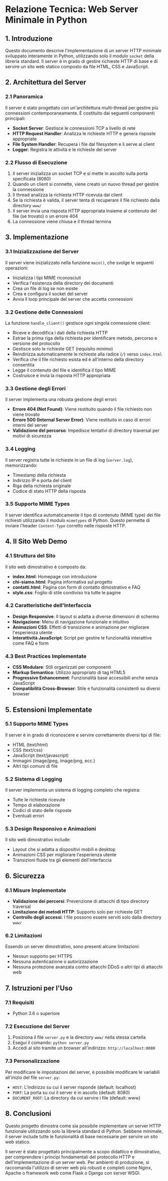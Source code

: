 # Relazione Tecnica: Web Server Minimale in Python

## 1. Introduzione

Questo documento descrive l'implementazione di un server HTTP minimale sviluppato interamente in Python, utilizzando solo il modulo `socket` della libreria standard. Il server è in grado di gestire richieste HTTP di base e di servire un sito web statico composto da file HTML, CSS e JavaScript.

## 2. Architettura del Server

### 2.1 Panoramica

Il server è stato progettato con un'architettura multi-thread per gestire più connessioni contemporaneamente. È costituito dai seguenti componenti principali:

- **Socket Server**: Gestisce le connessioni TCP a livello di rete
- **HTTP Request Handler**: Analizza le richieste HTTP e genera risposte appropriate
- **File System Handler**: Recupera i file dal filesystem e li serve al client
- **Logger**: Registra le attività e le richieste del server

### 2.2 Flusso di Esecuzione

1. Il server inizializza un socket TCP e si mette in ascolto sulla porta specificata (8080)
2. Quando un client si connette, viene creato un nuovo thread per gestire la connessione
3. Il thread analizza la richiesta HTTP ricevuta dal client
4. Se la richiesta è valida, il server tenta di recuperare il file richiesto dalla directory `www/`
5. Il server invia una risposta HTTP appropriata insieme al contenuto del file (se trovato) o un errore 404
6. La connessione viene chiusa e il thread termina

## 3. Implementazione

### 3.1 Inizializzazione del Server

Il server viene inizializzato nella funzione `main()`, che svolge le seguenti operazioni:

- Inizializza i tipi MIME riconosciuti
- Verifica l'esistenza della directory dei documenti
- Crea un file di log se non esiste
- Crea e configura il socket del server
- Avvia il loop principale del server che accetta connessioni

### 3.2 Gestione delle Connessioni

La funzione `handle_client()` gestisce ogni singola connessione client:

- Riceve e decodifica i dati della richiesta HTTP
- Estrae la prima riga della richiesta per identificare metodo, percorso e versione del protocollo
- Gestisce solo le richieste GET (requisito minimo)
- Reindirizza automaticamente le richieste alla radice (`/`) verso `index.html`
- Verifica che il file richiesto esista ed è all'interno della directory consentita
- Legge il contenuto del file e identifica il tipo MIME
- Costruisce e invia la risposta HTTP appropriata

### 3.3 Gestione degli Errori

Il server implementa una robusta gestione degli errori:

- **Errore 404 (Not Found)**: Viene restituito quando il file richiesto non viene trovato
- **Errore 500 (Internal Server Error)**: Viene restituito in caso di errori interni del server
- **Validazione del percorso**: Impedisce tentativi di directory traversal per motivi di sicurezza

### 3.4 Logging

Il server registra tutte le richieste in un file di log (`server.log`), memorizzando:

- Timestamp della richiesta
- Indirizzo IP e porta del client
- Riga della richiesta originale
- Codice di stato HTTP della risposta

### 3.5 Supporto MIME Types

Il server identifica automaticamente il tipo di contenuto (MIME type) dei file richiesti utilizzando il modulo `mimetypes` di Python. Questo permette di inviare l'header `Content-Type` corretto nelle risposte HTTP.

## 4. Il Sito Web Demo

### 4.1 Struttura del Sito

Il sito web dimostrativo è composto da:

- **index.html**: Homepage con introduzione
- **chi-siamo.html**: Pagina informativa sul progetto
- **contatti.html**: Pagina con form di contatto dimostrativo e FAQ
- **style.css**: Foglio di stile condiviso tra tutte le pagine

### 4.2 Caratteristiche dell'Interfaccia

- **Design Responsive**: Il layout si adatta a diverse dimensioni di schermo
- **Navigazione**: Menu di navigazione funzionale e intuitivo
- **Animazioni CSS**: Effetti di transizione e animazione per migliorare l'esperienza utente
- **Interattività JavaScript**: Script per gestire le funzionalità interattive come FAQ e form

### 4.3 Best Practices Implementate

- **CSS Modulare**: Stili organizzati per componenti
- **Markup Semantico**: Utilizzo appropriato di tag HTML5
- **Progressive Enhancement**: Funzionalità base accessibili anche senza JavaScript
- **Compatibilità Cross-Browser**: Stile e funzionalità consistenti su diversi browser

## 5. Estensioni Implementate

### 5.1 Supporto MIME Types

Il server è in grado di riconoscere e servire correttamente diversi tipi di file:

- HTML (text/html)
- CSS (text/css)
- JavaScript (text/javascript)
- Immagini (image/jpeg, image/png, ecc.)
- Altri tipi comuni di file

### 5.2 Sistema di Logging

Il server implementa un sistema di logging completo che registra:

- Tutte le richieste ricevute
- Tempo di elaborazione
- Codici di stato delle risposte
- Eventuali errori

### 5.3 Design Responsivo e Animazioni

Il sito web dimostrativo include:

- Layout che si adatta a dispositivi mobili e desktop
- Animazioni CSS per migliorare l'esperienza utente
- Transizioni fluide tra gli elementi dell'interfaccia

## 6. Sicurezza

### 6.1 Misure Implementate

- **Validazione dei percorsi**: Prevenzione di attacchi di tipo directory traversal
- **Limitazione dei metodi HTTP**: Supporto solo per richieste GET
- **Controllo degli accessi**: I file possono essere serviti solo dalla directory `www/`

### 6.2 Limitazioni

Essendo un server dimostrativo, sono presenti alcune limitazioni:

- Nessun supporto per HTTPS
- Nessuna autenticazione o autorizzazione
- Nessuna protezione avanzata contro attacchi DDoS o altri tipi di attacchi web

## 7. Istruzioni per l'Uso

### 7.1 Requisiti

- Python 3.6 o superiore

### 7.2 Esecuzione del Server

1. Posiziona il file `server.py` e la directory `www/` nella stessa cartella
2. Esegui il comando: `python server.py`
3. Accedi al sito tramite un browser all'indirizzo: `http://localhost:8080`

### 7.3 Personalizzazione

Per modificare le impostazioni del server, è possibile modificare le variabili all'inizio del file `server.py`:

- `HOST`: L'indirizzo su cui il server risponde (default: localhost)
- `PORT`: La porta su cui il server è in ascolto (default: 8080)
- `DOCUMENT_ROOT`: La directory da cui servire i file (default: www)

## 8. Conclusioni

Questo progetto dimostra come sia possibile implementare un server HTTP funzionale utilizzando solo la libreria standard di Python. Sebbene minimale, il server include tutte le funzionalità di base necessarie per servire un sito web statico.

Il server è stato progettato principalmente a scopo didattico e dimostrativo, per comprendere i principi fondamentali del protocollo HTTP e dell'implementazione di un server web. Per ambienti di produzione, si raccomanda l'utilizzo di server web più robusti e completi come Nginx, Apache o framework web come Flask o Django con server WSGI.

